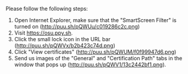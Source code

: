 Please follow the following steps:

1. Open Internet Explorer, make sure that the "SmartScreen Filter" is turned on (http://puu.sh/pQWUu/c019286c2c.png)
2. Visit https://osu.ppy.sh.
3. Click the small lock icon in the URL bar (http://puu.sh/pQWVx/b2b423c74d.png)
4. Click "View certificates" (http://puu.sh/pQWUM/f0f99947d6.png)
5. Send us images of the "General" and "Certification Path" tabs in the window that pops up (http://puu.sh/pQWV1/13c2442bf1.png).